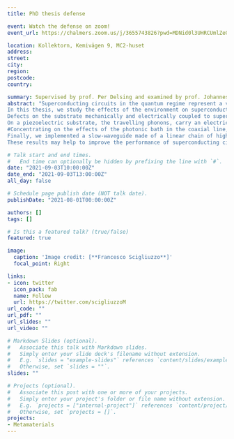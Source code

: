 ```yaml
---
title: PhD thesis defense

event: Watch the defense on zoom!
event_url: https://chalmers.zoom.us/j/3655743826?pwd=MDNid0l3UHRCUmlZeGRTVWNPM25jUT09

location: Kollektorn, Kemivägen 9, MC2-huset
address:
street:
city:
region:
postcode:
country:

summary: Supervised by prof. Per Delsing and examined by prof. Johannes Fink. #Opponent: Prof. Johannes Fink.
abstract: "Superconducting circuits in the quantum regime represent a viable platform for microwave quantum optics, quantum simulations and quantum computing. In the last two decades, a large effort brought this architecture from an academic curiosity to concrete technology.
In this thesis, we study the effects of the environment on superconducting circuits. We consider mainly two typologies of the environment. On one hand, we study the classical baths inevitably coupled to the circuits, in particular the substrate where they are fabricated and the highly attenuated coaxial lines used for controlling them, which are the main sources for decoherence. On the other hand, we study structured electromagnetic environments that shape the density of states for the circuits, modifying their energy structure and their excitation properties.   
Defects on the substrate mechanically and electrically coupled to superconducting circuits, behave as a bath of two-level systems. We investigate the effects of the bath on a qubit fabricated on silicon. From a time trace with more than 2000 measurements of T1 and T2 (every 3 min for 60 h), we statistically infer a Lorentzian resonance signature of the bath. Moreover, measuring the residual population of the first excited state of the qubit, and tuning the photonic population in the line, we assess the thermal state of the bath, measuring a temperature of 42mK. Furthermore, we investigate the mechanical coupling of the bath, saturating its state, strongly pumping neighbouring modes in a high finesse mechanical resonator.
On a piezoelectric substrate, the travelling phonons, carry an electric component together with a lattice deformation. Therefore, superconducting circuits can be coupled to a phononic waveguide through which they release part of their energy. We design, fabricate and measure superconducting resonators on gallium arsenide, demonstrating the electromechanical coupling as the main source of decoherence.
#Concentrating on the effects of the photonic bath in the coaxial line, we design a qubit with a very large coupling to this bath compared to the bath of two-level fluctuators. In this limit, the scattering of a coherent photon by the qubit linearly depends on the photonic bath population. In this regime, the qubit can be used as a primary thermometer; we measured injected calibrated noise and the photon occupation of our input lines at different temperatures.  
Finally, we implemented a slow-waveguide made of a linear chain of high impedance resonators. The excitation of two transmon qubits coupled to the waveguide is dressed with a photonic component, generating the hybrid excitation of atom-photon bound state. We spectroscopically investigated the first and second excitation subspaces of the system, and we demonstrated full frequency and time domain control, of these bound states.
These results may help to improve the performance of superconducting circuits and their setups. Moreover, we hope that our experiments can provide tools for quantum thermodynamics and quantum simulation."

# Talk start and end times.
#   End time can optionally be hidden by prefixing the line with `#`.
date: "2021-09-03T10:00:00Z"
date_end: "2021-09-03T13:00:00Z"
all_day: false

# Schedule page publish date (NOT talk date).
publishDate: "2021-08-01T00:00:00Z"

authors: []
tags: []

# Is this a featured talk? (true/false)
featured: true

image:
  caption: 'Image credit: [**Francesco Scigliuzzo**]'
  focal_point: Right

links:
- icon: twitter
  icon_pack: fab
  name: Follow
  url: https://twitter.com/scigliuzzoM
url_code: ""
url_pdf: ""
url_slides: ""
url_video: ""

# Markdown Slides (optional).
#   Associate this talk with Markdown slides.
#   Simply enter your slide deck's filename without extension.
#   E.g. `slides = "example-slides"` references `content/slides/example-slides.md`.
#   Otherwise, set `slides = ""`.
slides: ""

# Projects (optional).
#   Associate this post with one or more of your projects.
#   Simply enter your project's folder or file name without extension.
#   E.g. `projects = ["internal-project"]` references `content/project/deep-learning/index.md`.
#   Otherwise, set `projects = []`.
projects:
- Metamaterials
---
```

